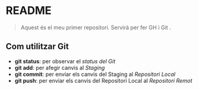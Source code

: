 # README

> Aquest és el meu primer repositori. Servirà per fer GH i Git .

## Com utilitzar Git
- **git status**: per observar el *status del Git*
- **git add**: per afegir canvis al *Staging*
- **git commit**: per enviar els canvis del Staging al *Repositori Local*
- **git push**: per enviar els canvis del Repositori Local al *Repositori Remot*
